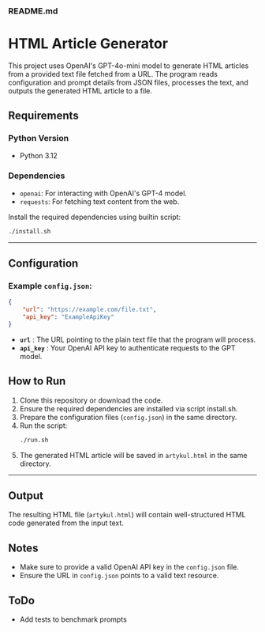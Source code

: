 ### README.md

# HTML Article Generator

This project uses OpenAI's GPT-4o-mini model to generate HTML articles from a provided text file fetched from a URL.
The program reads configuration and prompt details from JSON files, processes the text, and outputs the generated HTML article to a file.

## Requirements

### Python Version

* Python 3.12

### Dependencies

* `openai`: For interacting with OpenAI's GPT-4 model.
* `requests`: For fetching text content from the web.

Install the required dependencies using builtin script:

```bash
./install.sh
```

---

## Configuration

### Example `config.json`:

```json
{
    "url": "https://example.com/file.txt",
    "api_key": "ExampleApiKey"
}
```

* **`url`** : The URL pointing to the plain text file that the program will process.
* **`api_key`** : Your OpenAI API key to authenticate requests to the GPT model.

## How to Run

1. Clone this repository or download the code.
2. Ensure the required dependencies are installed via script install.sh.
3. Prepare the configuration files (`config.json`) in the same directory.
4. Run the script:
   ```bash
   ./run.sh
   ```
5. The generated HTML article will be saved in `artykul.html` in the same directory.

---

## Output

The resulting HTML file (`artykul.html`) will contain well-structured HTML code generated from the input text.

## Notes

* Make sure to provide a valid OpenAI API key in the `config.json` file.
* Ensure the URL in `config.json` points to a valid text resource.

## ToDo

* Add tests to benchmark prompts
